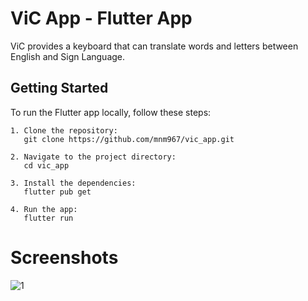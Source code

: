 # ViC App - Flutter App

ViC provides a keyboard that can translate words and letters between English and Sign Language.

## Getting Started

To run the Flutter app locally, follow these steps:

```
1. Clone the repository:
   git clone https://github.com/mnm967/vic_app.git

2. Navigate to the project directory:
   cd vic_app

3. Install the dependencies:
   flutter pub get

4. Run the app:
   flutter run
```

# Screenshots

![1](https://github.com/mnm967/vic_app/assets/67553368/e1d17ff6-a222-4855-9baa-04cbbb76c5c6)
